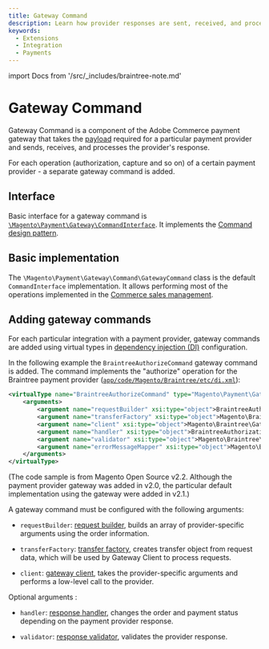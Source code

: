 ```yaml
---
title: Gateway Command
description: Learn how provider responses are sent, received, and processed.
keywords:
  - Extensions
  - Integration
  - Payments
---
```


import Docs from '/src/_includes/braintree-note.md'

<Docs />

# Gateway Command

Gateway Command is a component of the Adobe Commerce payment gateway that takes the [payload](index.md#terms-used) required for a particular payment provider and sends, receives, and processes the provider's response.

For each operation (authorization, capture and so on) of a certain payment provider - a separate gateway command is added.

## Interface

Basic interface for a gateway command is [`\Magento\Payment\Gateway\CommandInterface`](https://github.com/magento/magento2/tree/2.4/app/code/Magento/Payment/Gateway/CommandInterface.php). It implements the [Command design pattern](https://designpatternsphp.readthedocs.io/en/latest/Behavioral/Command/README.html).

## Basic implementation

The `\Magento\Payment\Gateway\Command\GatewayCommand` class is the default `CommandInterface` implementation. It allows performing most of the operations implemented in the [Commerce sales management](index.md#terms-used).

## Adding gateway commands

For each particular integration with a payment provider, gateway commands are added using virtual types in [dependency injection (DI)](../../components/dependency-injection.md) configuration.

In the following example the `BraintreeAuthorizeCommand` gateway command is added. The command implements the "authorize" operation for the Braintree payment provider ([`app/code/Magento/Braintree/etc/di.xml`](https://github.com/magento/magento2/tree/2.3/app/code/Magento/Braintree/etc/di.xml)):

```xml
<virtualType name="BraintreeAuthorizeCommand" type="Magento\Payment\Gateway\Command\GatewayCommand">
    <arguments>
        <argument name="requestBuilder" xsi:type="object">BraintreeAuthorizeRequest</argument>
        <argument name="transferFactory" xsi:type="object">Magento\Braintree\Gateway\Http\TransferFactory</argument>
        <argument name="client" xsi:type="object">Magento\Braintree\Gateway\Http\Client\TransactionSale</argument>
        <argument name="handler" xsi:type="object">BraintreeAuthorizationHandler</argument>
        <argument name="validator" xsi:type="object">Magento\Braintree\Gateway\Validator\ResponseValidator</argument>
        <argument name="errorMessageMapper" xsi:type="object">Magento\Braintree\Gateway\ErrorMapper\VirtualErrorMessageMapper</argument>
    </arguments>
</virtualType>
```

(The code sample is from Magento Open Source v2.2. Although the payment provider gateway was added in v2.0, the particular default implementation using the gateway were added in v2.1.)

A gateway command must be configured with the following arguments:

-  `requestBuilder`: [request builder](request-builder.md), builds an array of provider-specific arguments using the order information.

-  `transferFactory`: [transfer factory](gateway-client.md#transfer-factory), creates transfer object from request data, which will be used by Gateway Client to process requests.

-  `client`: [gateway client](gateway-client.md), takes the provider-specific arguments and performs a low-level call to the provider.

Optional arguments :

-  `handler`: [response handler](response-handler.md), changes the order and payment status depending on the payment provider response.

-  `validator`: [response validator](response-validator.md), validates the provider response.
